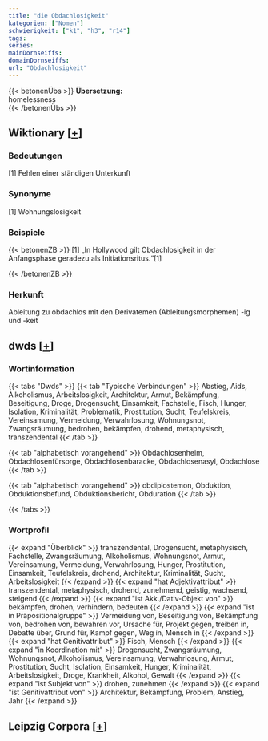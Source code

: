 ```yaml
---
title: "die Obdachlosigkeit"
kategorien: ["Nomen"]
schwierigkeit: ["k1", "h3", "r14"]
tags:
series:
mainDornseiffs:
domainDornseiffs:
url: "Obdachlosigkeit"
---
```


{{< betonenÜbs >}}
**Übersetzung:**  
homelessness  
{{< /betonenÜbs >}}

## Wiktionary [[+](https://de.wiktionary.org/wiki/Obdachlosigkeit)]

### Bedeutungen
[1] Fehlen einer ständigen Unterkunft  

### Synonyme
[1] Wohnungslosigkeit  

### Beispiele
{{< betonenZB >}}
[1] „In Hollywood gilt Obdachlosigkeit in der Anfangsphase geradezu als Initiationsritus.“[1]  

{{< /betonenZB >}}
### Herkunft
Ableitung zu obdachlos mit den Derivatemen (Ableitungsmorphemen) -ig und -keit  



## dwds [[+](https://www.dwds.de/wb/Obdachlosigkeit)]

### Wortinformation
{{< tabs "Dwds" >}}
{{< tab "Typische Verbindungen" >}}
Abstieg, Aids, Alkoholismus, Arbeitslosigkeit, Architektur, Armut, Bekämpfung, Beseitigung, Droge, Drogensucht, Einsamkeit, Fachstelle, Fisch, Hunger, Isolation, Kriminalität, Problematik, Prostitution, Sucht, Teufelskreis, Vereinsamung, Vermeidung, Verwahrlosung, Wohnungsnot, Zwangsräumung, bedrohen, bekämpfen, drohend, metaphysisch, transzendental
{{< /tab >}}

{{< tab "alphabetisch vorangehend" >}}
Obdachlosenheim, Obdachlosenfürsorge, Obdachlosenbaracke, Obdachlosenasyl, Obdachlose
{{< /tab >}}

{{< tab "alphabetisch vorangehend" >}}
obdiplostemon, Obduktion, Obduktionsbefund, Obduktionsbericht, Obduration
{{< /tab >}}

{{< /tabs >}}

### Wortprofil
{{< expand "Überblick" >}} transzendental, Drogensucht, metaphysisch, Fachstelle, Zwangsräumung, Alkoholismus, Wohnungsnot, Armut, Vereinsamung, Vermeidung, Verwahrlosung, Hunger, Prostitution, Einsamkeit, Teufelskreis, drohend, Architektur, Kriminalität, Sucht, Arbeitslosigkeit {{< /expand >}}
{{< expand "hat Adjektivattribut" >}} transzendental, metaphysisch, drohend, zunehmend, geistig, wachsend, steigend {{< /expand >}}
{{< expand "ist Akk./Dativ-Objekt von" >}} bekämpfen, drohen, verhindern, bedeuten {{< /expand >}}
{{< expand "ist in Präpositionalgruppe" >}} Vermeidung von, Beseitigung von, Bekämpfung von, bedrohen von, bewahren vor, Ursache für, Projekt gegen, treiben in, Debatte über, Grund für, Kampf gegen, Weg in, Mensch in {{< /expand >}}
{{< expand "hat Genitivattribut" >}} Fisch, Mensch {{< /expand >}}
{{< expand "in Koordination mit" >}} Drogensucht, Zwangsräumung, Wohnungsnot, Alkoholismus, Vereinsamung, Verwahrlosung, Armut, Prostitution, Sucht, Isolation, Einsamkeit, Hunger, Kriminalität, Arbeitslosigkeit, Droge, Krankheit, Alkohol, Gewalt {{< /expand >}}
{{< expand "ist Subjekt von" >}} drohen, zunehmen {{< /expand >}}
{{< expand "ist Genitivattribut von" >}} Architektur, Bekämpfung, Problem, Anstieg, Jahr {{< /expand >}}

## Leipzig Corpora [[+](https://corpora.uni-leipzig.de/en/res?word=Obdachlosigkeit&corpusId=deu_newscrawl-public_2018)]

